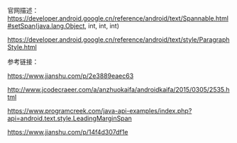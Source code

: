 官网描述：
https://developer.android.google.cn/reference/android/text/Spannable.html#setSpan(java.lang.Object, int, int, int)

https://developer.android.google.cn/reference/android/text/style/ParagraphStyle.html



参考链接：

https://www.jianshu.com/p/2e3889eaec63

http://www.jcodecraeer.com/a/anzhuokaifa/androidkaifa/2015/0305/2535.html

https://www.programcreek.com/java-api-examples/index.php?api=android.text.style.LeadingMarginSpan

https://www.jianshu.com/p/14f4d307df1e